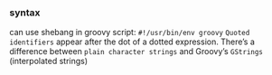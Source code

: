 ### syntax
can use shebang in groovy script: `#!/usr/bin/env groovy`
`Quoted identifiers` appear after the dot of a dotted expression.
There’s a difference between `plain character strings` and Groovy’s `GStrings` (interpolated strings)
